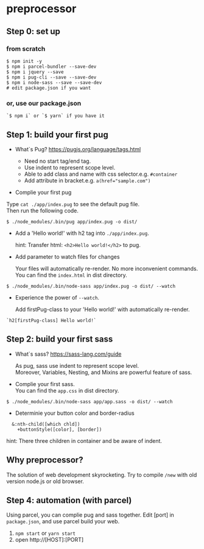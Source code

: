 # preprocessor

## Step 0: set up

### from scratch

  ```
$ npm init -y
$ npm i parcel-bundler --save-dev
$ npm i jquery --save
$ npm i pug-cli --save --save-dev
$ npm i node-sass --save --save-dev
# edit package.json if you want
```

### or, use our package.json

  ```
`$ npm i` or `$ yarn` if you have it
```


## Step 1: build your first pug
* What`s Pug?
https://pugjs.org/language/tags.html
    * Need no start tag/end tag.
    * Use indent to represent scope level.
    * Able to add class and name with css selector.e.g. `#container`
    * Add attribute in bracket.e.g. `a(href="sample.com")`

* Complie your first pug

Type `cat ./app/index.pug` to see the default pug file.</br>
Then run the following code.
```
$ ./node_modules/.bin/pug app/index.pug -o dist/
```

* Add a 'Hello world!' with h2 tag into `./app/index.pug`.

  hint: Transfer html: `<h2>Hello world!</h2>` to pug.

* Add parameter to  watch files for changes

  Your files will automatically re-render. No more inconvenient commands.</br>
  You can find the `index.html` in dist directory.
```
$ ./node_modules/.bin/node-sass app/index.pug -o dist/ --watch
```

* Experience the power of `--watch`.

  Add firstPug-class to your 'Hello world!' with automatically re-render.
```
`h2[firstPug-class] Hello world!`
```


## Step 2: build your first sass

* What`s sass?
https://sass-lang.com/guide

  As pug, sass use indent to represent scope level.</br>
Moreover, Variables, Nesting, and Mixins are powerful feature of sass.

* Complie your first sass.</br>
  You can find the `app.css` in dist directory.
```
$ ./node_modules/.bin/node-sass app/app.sass -o dist/ --watch
```

* Determinie your button color and border-radius
```
  &:nth-child([which chld])
    +buttonStyle([color], [border])
```
hint: There three children in container and be aware of indent.


## Why preprocessor?

The  solution of web development skyrocketing.
Try to compile `/new` with old version node.js or old browser.

## Step 4: automation (with parcel)

Using parcel, you can complie pug and sass together.
Edit [port] in `package.json`, and use parcel build your web.

1. `npm start` or `yarn start`
2. open http://[HOST]:[PORT]
